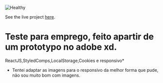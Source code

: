 ![Healthy](https://user-images.githubusercontent.com/75024157/148665249-3b7078d5-e8e9-4285-8082-7414a3deafd2.png)

See the live project [here](https://heuristic-poincare-050a25.netlify.app/).


# Teste para emprego, feito apartir de um prototypo no adobe xd.
ReactJS,StyledComps,LocalStorage,Cookies e responsivo*

* Tentei adaptar as imagens para o responsivo da melhor forma que pude, não sou muito bom com imagens.
